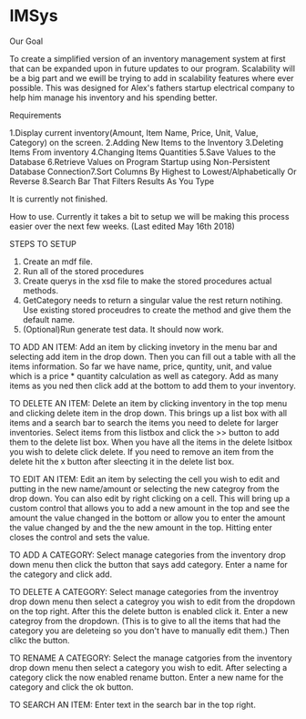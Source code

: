 # IMSys

Our Goal

To create a simplified version of an inventory management system at first that can be expanded upon in future updates to our program. 
Scalability will be a big part and we ewill be trying to add in scalability features where ever possible. This was designed for Alex's 
fathers startup electrical company to help him manage his inventory and his spending better. 

Requirements

1.Display current inventory(Amount, Item Name, Price, Unit, Value, Category) on the screen. 
2.Adding New Items to the Inventory 
3.Deleting Items From inventory 
4.Changing Items Quantities 
5.Save Values to the Database 
6.Retrieve Values on Program Startup using Non-Persistent Database Connection7.Sort Columns By Highest to Lowest/Alphabetically Or Reverse 
8.Search Bar That Filters Results As You Type

It is currently not finished. 

How to use. Currently it takes a bit to setup we will be making this process easier over the next few weeks. (Last edited May 16th 2018)

STEPS TO SETUP
1. Create an mdf file. 
2. Run all of the stored procedures
3. Create querys in the xsd file to make the stored procedures actual methods. 
4. GetCategory needs to return a singular value the rest return notihing. Use existing stored proceudres to create the method and 
give them the default name. 
5. (Optional)Run generate test data. 
It should now work.

TO ADD AN ITEM: Add an item by clicking invetory in the menu bar and selecting add item in the drop down. Then you can fill out a table 
with all the items information. So far we have name, price, quntity, unit, and value which is a price * quantity calculation as well as 
category. Add as many items as you ned then click add at the bottom to add them to your inventory. 

TO DELETE AN ITEM: Delete an item by clicking inventory in the top menu and clicking delete item in the drop down. This brings up a 
list box with all items and a search bar to search the items you need to delete for larger inventories. Select items from this 
listbox and click the >> button to add them to the delete list box. When you have all the items in the delete lsitbox you wish 
to delete click delete. If you need to remove an item from the delete hit the x button after sleecting it in the delete list box.

TO EDIT AN ITEM: Edit an item by selecting the cell you wish to edit and putting in the new name/amount or selecting the new categroy 
from the drop down. You can also edit by right clicking on a cell. This will bring up a custom control that allows you to add a
new amount in the top and see the amount the value changed in the bottom or allow you to enter the amount the value changed by 
and the the new amount in the top. Hitting enter closes the control and sets the value.

TO ADD A CATEGORY: Select manage categories from the inventory drop down menu then click the button that says add category. Enter a
name for the category and click add.

TO DELETE A CATEGORY: Select manage categories from the inventroy drop down menu then select a categroy you wish to edit from the 
dropdown on the top right. After this the delete button is enabled click it. Enter a new categroy from the dropdown. (This is to give
to all the items that had the category you are deleteing so you don't have to manually edit them.) Then clikc the button.

TO RENAME A CATEGORY: Select the manage catgories from the inventory drop down menu then select a category you wish to edit. After 
selecting a category click the now enabled rename button. Enter a new name for the category and click the ok button.

TO SEARCH AN ITEM: Enter text in the search bar in the top right.
